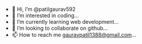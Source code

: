 - 👋 Hi, I’m @patilgaurav592
- 👀 I’m interested in coding...
- 🌱 I’m currently learning web development...
- 💞️ I’m looking to collaborate on github...
- 📫 How to reach me gauravpatil1388@gmail.com...



<!---
patilgaurav592/patilgaurav592 is a ✨ special ✨ repository because its `README.md` (this file) appears on your GitHub profile.
You can click the Preview link to take a look at your changes.
--->
